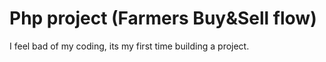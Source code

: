 # Php project (Farmers Buy&Sell flow)

I feel bad of my coding, its my first time building a project.